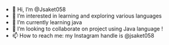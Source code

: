 - 👋 Hi, I’m @Jsaket058
- 👀 I’m interested in learning and exploring various languages
- 🌱 I’m currently learning java
- 💞️ I’m looking to collaborate on project using Java language !
- 📫 How to reach me: my Instagram handle is @jsaket058

<!---
Jsaket058/Jsaket058 is a ✨ special ✨ repository because its `README.md` (this file) appears on your GitHub profile.
You can click the Preview link to take a look at your changes.
--->
